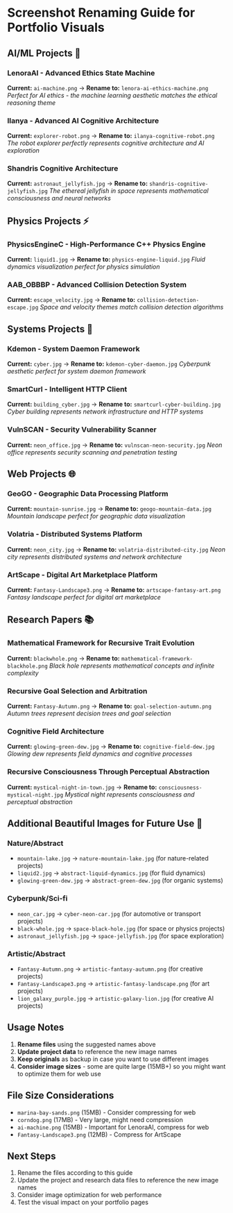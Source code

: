 # Screenshot Renaming Guide for Portfolio Visuals

## AI/ML Projects 🤖

### LenoraAI - Advanced Ethics State Machine
**Current:** `ai-machine.png` → **Rename to:** `lenora-ai-ethics-machine.png`
*Perfect for AI ethics - the machine learning aesthetic matches the ethical reasoning theme*

### Ilanya - Advanced AI Cognitive Architecture  
**Current:** `explorer-robot.png` → **Rename to:** `ilanya-cognitive-robot.png`
*The robot explorer perfectly represents cognitive architecture and AI exploration*

### Shandris Cognitive Architecture
**Current:** `astronaut_jellyfish.jpg` → **Rename to:** `shandris-cognitive-jellyfish.jpg`
*The ethereal jellyfish in space represents mathematical consciousness and neural networks*

## Physics Projects ⚡

### PhysicsEngineC - High-Performance C++ Physics Engine
**Current:** `liquid1.jpg` → **Rename to:** `physics-engine-liquid.jpg`
*Fluid dynamics visualization perfect for physics simulation*

### AAB_OBBBP - Advanced Collision Detection System
**Current:** `escape_velocity.jpg` → **Rename to:** `collision-detection-escape.jpg`
*Space and velocity themes match collision detection algorithms*

## Systems Projects 🔧

### Kdemon - System Daemon Framework
**Current:** `cyber.jpg` → **Rename to:** `kdemon-cyber-daemon.jpg`
*Cyberpunk aesthetic perfect for system daemon framework*

### SmartCurl - Intelligent HTTP Client
**Current:** `building_cyber.jpg` → **Rename to:** `smartcurl-cyber-building.jpg`
*Cyber building represents network infrastructure and HTTP systems*

### VulnSCAN - Security Vulnerability Scanner
**Current:** `neon_office.jpg` → **Rename to:** `vulnscan-neon-security.jpg`
*Neon office represents security scanning and penetration testing*

## Web Projects 🌐

### GeoGO - Geographic Data Processing Platform
**Current:** `mountain-sunrise.jpg` → **Rename to:** `geogo-mountain-data.jpg`
*Mountain landscape perfect for geographic data visualization*

### Volatria - Distributed Systems Platform
**Current:** `neon_city.jpg` → **Rename to:** `volatria-distributed-city.jpg`
*Neon city represents distributed systems and network architecture*

### ArtScape - Digital Art Marketplace Platform
**Current:** `Fantasy-Landscape3.png` → **Rename to:** `artscape-fantasy-art.png`
*Fantasy landscape perfect for digital art marketplace*

## Research Papers 📚

### Mathematical Framework for Recursive Trait Evolution
**Current:** `blackwhole.png` → **Rename to:** `mathematical-framework-blackhole.png`
*Black hole represents mathematical concepts and infinite complexity*

### Recursive Goal Selection and Arbitration
**Current:** `Fantasy-Autumn.png` → **Rename to:** `goal-selection-autumn.png`
*Autumn trees represent decision trees and goal selection*

### Cognitive Field Architecture
**Current:** `glowing-green-dew.jpg` → **Rename to:** `cognitive-field-dew.jpg`
*Glowing dew represents field dynamics and cognitive processes*

### Recursive Consciousness Through Perceptual Abstraction
**Current:** `mystical-night-in-town.jpg` → **Rename to:** `consciousness-mystical-night.jpg`
*Mystical night represents consciousness and perceptual abstraction*

## Additional Beautiful Images for Future Use 🌟

### Nature/Abstract
- `mountain-lake.jpg` → `nature-mountain-lake.jpg` (for nature-related projects)
- `liquid2.jpg` → `abstract-liquid-dynamics.jpg` (for fluid dynamics)
- `glowing-green-dew.jpg` → `abstract-green-dew.jpg` (for organic systems)

### Cyberpunk/Sci-fi
- `neon_car.jpg` → `cyber-neon-car.jpg` (for automotive or transport projects)
- `black-whole.jpg` → `space-black-hole.jpg` (for space or physics projects)
- `astronaut_jellyfish.jpg` → `space-jellyfish.jpg` (for space exploration)

### Artistic/Abstract
- `Fantasy-Autumn.png` → `artistic-fantasy-autumn.png` (for creative projects)
- `Fantasy-Landscape3.png` → `artistic-fantasy-landscape.png` (for art projects)
- `lion_galaxy_purple.jpg` → `artistic-galaxy-lion.jpg` (for creative AI projects)

## Usage Notes

1. **Rename files** using the suggested names above
2. **Update project data** to reference the new image names
3. **Keep originals** as backup in case you want to use different images
4. **Consider image sizes** - some are quite large (15MB+) so you might want to optimize them for web use

## File Size Considerations

- `marina-bay-sands.png` (15MB) - Consider compressing for web
- `corndog.png` (17MB) - Very large, might need compression
- `ai-machine.png` (15MB) - Important for LenoraAI, compress for web
- `Fantasy-Landscape3.png` (12MB) - Compress for ArtScape

## Next Steps

1. Rename the files according to this guide
2. Update the project and research data files to reference the new image names
3. Consider image optimization for web performance
4. Test the visual impact on your portfolio pages 